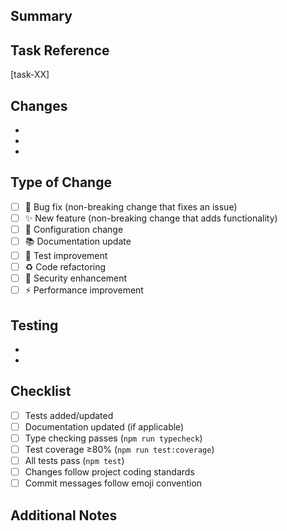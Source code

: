 ## Summary

<!-- Brief description of what this PR does -->

## Task Reference

<!-- Link to task or issue number -->
[task-XX]

## Changes

<!-- List specific changes made -->
- 
- 
- 

## Type of Change

<!-- Mark the relevant option with an "x" -->
- [ ] 🐛 Bug fix (non-breaking change that fixes an issue)
- [ ] ✨ New feature (non-breaking change that adds functionality)
- [ ] 🔧 Configuration change
- [ ] 📚 Documentation update
- [ ] 🧪 Test improvement
- [ ] ♻️ Code refactoring
- [ ] 🔐 Security enhancement
- [ ] ⚡️ Performance improvement

## Testing

<!-- Describe how to test these changes -->
- 
- 

## Checklist

<!-- Mark completed items with an "x" -->
- [ ] Tests added/updated
- [ ] Documentation updated (if applicable)
- [ ] Type checking passes (`npm run typecheck`)
- [ ] Test coverage ≥80% (`npm run test:coverage`)
- [ ] All tests pass (`npm test`)
- [ ] Changes follow project coding standards
- [ ] Commit messages follow emoji convention

## Additional Notes

<!-- Any additional information, concerns, or discussion points -->